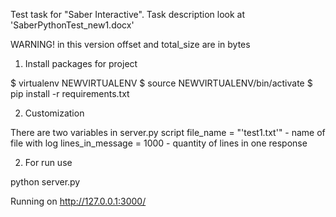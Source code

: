 Test task for "Saber Interactive". Task description look at 'SaberPythonTest_new1.docx' 

WARNING! in this version offset and total_size are in bytes

1. Install packages for project

$ virtualenv NEWVIRTUALENV
$ source NEWVIRTUALENV/bin/activate
$ pip install -r requirements.txt

2. Customization

There are two variables in server.py script
file_name = "'test1.txt'" - name of file with log
lines_in_message = 1000 - quantity of lines in one response

2. For run use

python server.py

Running on http://127.0.0.1:3000/
